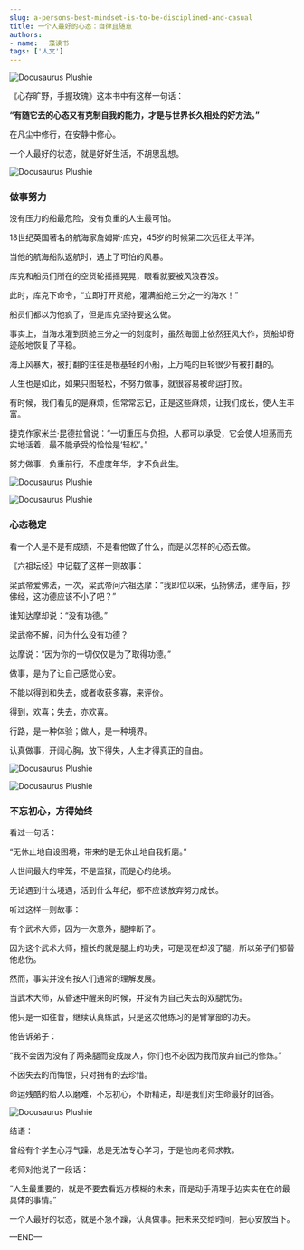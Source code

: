```yaml
---
slug: a-persons-best-mindset-is-to-be-disciplined-and-casual
title: 一个人最好的心态：自律且随意
authors:
- name: 一藻读书
tags: ['人文']
---
```


![Docusaurus Plushie](./0.webp)

《心存旷野，手握玫瑰》这本书中有这样一句话：

**“有随它去的心态又有克制自我的能力，才是与世界长久相处的好方法。”**

在凡尘中修行，在安静中修心。

一个人最好的状态，就是好好生活，不胡思乱想。

![Docusaurus Plushie](./1.webp)


<div style={{textAlign: 'center', color: '#FF8C00'}}>  
  <h3>做事努力</h3>
</div>

没有压力的船最危险，没有负重的人生最可怕。

18世纪英国著名的航海家詹姆斯·库克，45岁的时候第二次远征太平洋。

当他的航海船队返航时，遇上了可怕的风暴。

库克和船员们所在的空货轮摇摇晃晃，眼看就要被风浪吞没。

此时，库克下命令，“立即打开货舱，灌满船舱三分之一的海水！”

船员们都以为他疯了，但是库克坚持要这么做。

事实上，当海水灌到货舱三分之一的刻度时，虽然海面上依然狂风大作，货船却奇迹般地恢复了平稳。

海上风暴大，被打翻的往往是根基轻的小船，上万吨的巨轮很少有被打翻的。

人生也是如此，如果只图轻松，不努力做事，就很容易被命运打败。

有时候，我们看见的是麻烦，但常常忘记，正是这些麻烦，让我们成长，使人生丰富。

捷克作家米兰·昆德拉曾说：“一切重压与负担，人都可以承受，它会使人坦荡而充实地活着，最不能承受的恰恰是‘轻松’。”

努力做事，负重前行，不虚度年华，才不负此生。

![Docusaurus Plushie](./1.1.webp)


![Docusaurus Plushie](./2.webp)


<div style={{textAlign: 'center', color: '#FF8C00'}}>  
  <h3>心态稳定</h3>
</div>

看一个人是不是有成绩，不是看他做了什么，而是以怎样的心态去做。

《六祖坛经》中记载了这样一则故事：

梁武帝爱佛法，一次，梁武帝问六祖达摩：“我即位以来，弘扬佛法，建寺庙，抄佛经，这功德应该不小了吧？”

谁知达摩却说：“没有功德。”

梁武帝不解，问为什么没有功德？

达摩说：“因为你的一切仅仅是为了取得功德。”

做事，是为了让自己感觉心安。

不能以得到和失去，或者收获多寡，来评价。

得到，欢喜；失去，亦欢喜。

行路，是一种体验；做人，是一种境界。

认真做事，开阔心胸，放下得失，人生才得真正的自由。

![Docusaurus Plushie](./2.1.webp)


![Docusaurus Plushie](./3.webp)


<div style={{textAlign: 'center', color: '#FF8C00'}}>  
  <h3>不忘初心，方得始终</h3>
</div>

看过一句话：

“无休止地自设困境，带来的是无休止地自我折磨。”

人世间最大的牢笼，不是监狱，而是心的绝境。

无论遇到什么境遇，活到什么年纪，都不应该放弃努力成长。

听过这样一则故事：

有个武术大师，因为一次意外，腿摔断了。

因为这个武术大师，擅长的就是腿上的功夫，可是现在却没了腿，所以弟子们都替他悲伤。

然而，事实并没有按人们通常的理解发展。

当武术大师，从昏迷中醒来的时候，并没有为自己失去的双腿忧伤。

他只是一如往昔，继续认真练武，只是这次他练习的是臂掌部的功夫。

他告诉弟子：

“我不会因为没有了两条腿而变成废人，你们也不必因为我而放弃自己的修炼。”

不因失去的而悔恨，只对拥有的去珍惜。

命运残酷的给人以磨难，不忘初心，不断精进，却是我们对生命最好的回答。

![Docusaurus Plushie](./3.1.webp)

结语：

曾经有个学生心浮气躁，总是无法专心学习，于是他向老师求教。

老师对他说了一段话：

“人生最重要的，就是不要去看远方模糊的未来，而是动手清理手边实实在在的最具体的事情。”

一个人最好的状态，就是不急不躁，认真做事。把未来交给时间，把心安放当下。

—END—